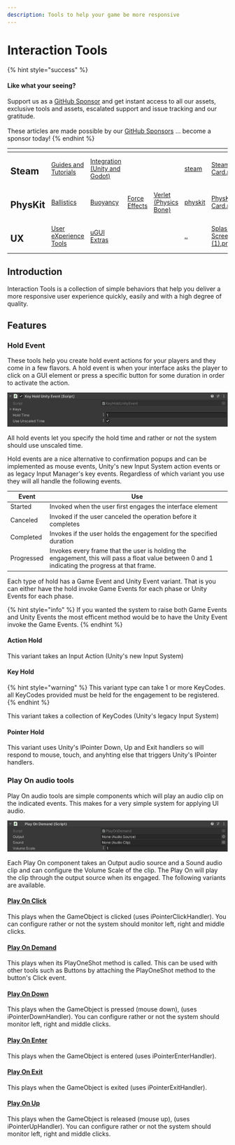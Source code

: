 ```yaml
---
description: Tools to help your game be more responsive
---
```


# Interaction Tools

{% hint style="success" %}
#### Like what your seeing?

Support us as a [GitHub Sponsor](../../../../become-a-sponsor/) and get instant access to all our assets, exclusive tools and assets, escalated support and issue tracking and our gratitude.\
\
These articles are made possible by our [GitHub Sponsors](../../../../become-a-sponsor/) ... become a sponsor today!
{% endhint %}

<table data-view="cards"><thead><tr><th></th><th></th><th></th><th></th><th></th><th data-hidden data-card-target data-type="content-ref"></th><th data-hidden data-card-cover data-type="files"></th></tr></thead><tbody><tr><td><h2>Steam</h2></td><td><a href="../../../../company/steam/">Guides and Tutorials</a></td><td><a href="../../../steamworks/">Integration (Unity and Godot)</a></td><td></td><td></td><td><a href="../../../../company/steam/">steam</a></td><td><a href="../../../../.gitbook/assets/Steamworks Card.png">Steamworks Card.png</a></td></tr><tr><td><h2>PhysKit</h2></td><td><a href="../../../physkit/learning/sample-scenes/fantasy-style-ballistic-simulation.md">Ballistics</a></td><td><a href="../../../physkit/learning/sample-scenes/1-buoyancy-example.md">Buoyancy</a></td><td><a href="../../../physkit/learning/sample-scenes/1-force-effect-fields.md">Force Effects</a></td><td><a href="../../../physkit/learning/sample-scenes/2-verlet-spring-skinned-mesh.md">Verlet (Physics Bone)</a></td><td><a href="../../../physkit/">physkit</a></td><td><a href="../../../../.gitbook/assets/PhysKit Card.png">PhysKit Card.png</a></td></tr><tr><td><h2>UX</h2></td><td><a href="./">User eXperience Tools</a></td><td><a href="../ugui-extras/">uGUI Extras</a></td><td></td><td></td><td><a href="../../">..</a></td><td><a href="../../../../.gitbook/assets/Splash Screen (1).png">Splash Screen (1).png</a></td></tr></tbody></table>

## Introduction

Interaction Tools is a collection of simple behaviors that help you deliver a more responsive user experience quickly, easily and with a high degree of quality.

## Features

### Hold Event

These tools help you create hold event actions for your players and they come in a few flavors. A hold event is when your interface asks the player to click on a GUI element or press a specific button for some duration in order to activate the action.

![](<../../../../.gitbook/assets/image (113).png>)

All hold events let you specify the hold time and rather or not the system should use unscaled time.

Hold events are a nice alternative to confirmation popups and can be implemented as mouse events, Unity's new Input System action events or as legacy Input Manager's key events. Regardless of which variant you use they will all handle the following events.

| Event      | Use                                                                                                                                              |
| ---------- | ------------------------------------------------------------------------------------------------------------------------------------------------ |
| Started    | Invoked when the user first engages the interface element                                                                                        |
| Canceled   | Invoked if the user canceled the operation before it completes                                                                                   |
| Completed  | Invokes if the user holds the engagement for the specified duration                                                                              |
| Progressed | Invokes every frame that the user is holding the engagement, this will pass a float value between 0 and 1 indicating the progress at that frame. |

Each type of hold has a Game Event and Unity Event variant. That is you can either have the hold invoke Game Events for each phase or Unity Events for each phase.

{% hint style="info" %}
If you wanted the system to raise both Game Events and Unity Events the most efficent method would be to have the Unity Event invoke the Game Events.
{% endhint %}

#### Action Hold

This variant takes an Input Action (Unity's new Input System)&#x20;

#### Key Hold

{% hint style="warning" %}
This variant type can take 1 or more KeyCodes. all KeyCodes provided must be held for the engagement to be registered.
{% endhint %}

This variant takes a collection of KeyCodes (Unity's legacy Input System)

#### Pointer Hold

This variant uses Unity's IPointer Down, Up and Exit handlers so will respond to mouse, touch, and anyhting else that triggers Unity's IPointer handlers.

### Play On audio tools

Play On audio tools are simple components which will play an audio clip on the indicated events. This makes for a very simple system for applying UI audio.

![](<../../../../.gitbook/assets/image (114).png>)

Each Play On component takes an Output audio source and a Sound audio clip and can configure the Volume Scale of the clip. The Play On will play the clip through the output source when its engaged. The following variants are available.

#### [Play On Click](../../components/play-on-click.md)

This plays when the GameObject is clicked (uses iPointerClickHandler). You can configure rather or not the system should monitor left, right and middle clicks.

#### [Play On Demand](../../components/play-on-demand.md)

This plays when its PlayOneShot method is called. This can be used with other tools such as Buttons by attaching the PlayOneShot method to the button's Click event.

#### [Play On Down](../../components/play-on-down.md#fields-and-attributes)

This plays when the GameObject is pressed (mouse down), (uses iPointerDownHandler). You can configure rather or not the system should monitor left, right and middle clicks.

#### [Play On Enter](../../components/play-on-enter.md)

This plays when the GameObject is entered (uses iPointerEnterHandler).

#### [Play On Exit](../../components/play-on-exit.md)

This plays when the GameObject is exited (uses iPointerExitHandler).

#### [Play On Up](../../components/play-on-up.md)

This plays when the GameObject is released (mouse up), (uses iPointerUpHandler). You can configure rather or not the system should monitor left, right and middle clicks.

